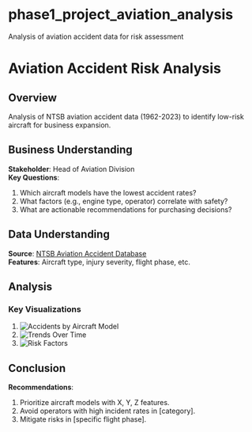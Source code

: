 # phase1_project_aviation_analysis
Analysis of aviation accident data for risk assessment
# Aviation Accident Risk Analysis

## Overview
Analysis of NTSB aviation accident data (1962-2023) to identify low-risk aircraft for business expansion.

## Business Understanding
**Stakeholder**: Head of Aviation Division  
**Key Questions**:
1. Which aircraft models have the lowest accident rates?
2. What factors (e.g., engine type, operator) correlate with safety?
3. What are actionable recommendations for purchasing decisions?

## Data Understanding
**Source**: [NTSB Aviation Accident Database](https://data.ntsb.gov/)  
**Features**: Aircraft type, injury severity, flight phase, etc.

## Analysis
### Key Visualizations
1. ![Accidents by Aircraft Model](images/model_risk.png)  
2. ![Trends Over Time](images/time_trends.png)  
3. ![Risk Factors](images/factor_correlation.png)  

## Conclusion
**Recommendations**:
1. Prioritize aircraft models with X, Y, Z features.
2. Avoid operators with high incident rates in [category].
3. Mitigate risks in [specific flight phase].

